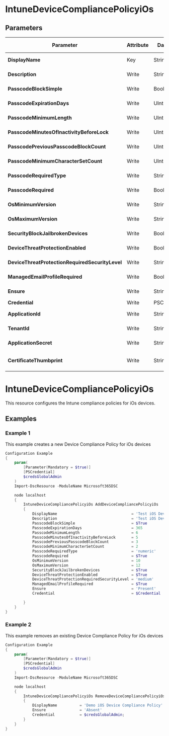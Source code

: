 ﻿# IntuneDeviceCompliancePolicyiOs

## Parameters

| Parameter | Attribute | DataType | Description | Allowed Values |
| --- | --- | --- | --- | --- |
| **DisplayName** | Key | String | Display name of the iOS device compliance policy. ||
| **Description** | Write | String | Description of the iOS device compliance policy. ||
| **PasscodeBlockSimple** | Write | Boolean | PasscodeBlockSimple of the iOS device compliance policy. ||
| **PasscodeExpirationDays** | Write | UInt64 | PasscodeExpirationDays of the iOS device compliance policy. ||
| **PasscodeMinimumLength** | Write | UInt64 | PasscodeMinimumLength of the iOS device compliance policy. ||
| **PasscodeMinutesOfInactivityBeforeLock** | Write | UInt64 | PasscodeMinutesOfInactivityBeforeLock of the iOS device compliance policy. ||
| **PasscodePreviousPasscodeBlockCount** | Write | UInt64 | PasscodePreviousPasscodeBlockCount of the iOS device compliance policy. ||
| **PasscodeMinimumCharacterSetCount** | Write | UInt64 | PasscodeMinimumCharacterSetCount of the iOS device compliance policy. ||
| **PasscodeRequiredType** | Write | String | PasscodeRequiredType of the iOS device compliance policy. ||
| **PasscodeRequired** | Write | Boolean | PasscodeRequired of the iOS device compliance policy. ||
| **OsMinimumVersion** | Write | String | OsMinimumVersion of the iOS device compliance policy. ||
| **OsMaximumVersion** | Write | String | OsMaximumVersion of the iOS device compliance policy. ||
| **SecurityBlockJailbrokenDevices** | Write | Boolean | SecurityBlockJailbrokenDevices of the iOS device compliance policy. ||
| **DeviceThreatProtectionEnabled** | Write | Boolean | DeviceThreatProtectionEnabled of the iOS device compliance policy. ||
| **DeviceThreatProtectionRequiredSecurityLevel** | Write | String | DeviceThreatProtectionRequiredSecurityLevel of the iOS device compliance policy. ||
| **ManagedEmailProfileRequired** | Write | Boolean | ManagedEmailProfileRequired of the iOS device compliance policy. ||
| **Ensure** | Write | String | Present ensures the policy exists, absent ensures it is removed. |Present, Absent|
| **Credential** | Write | PSCredential | Credentials of the Intune Admin ||
| **ApplicationId** | Write | String | Id of the Azure Active Directory application to authenticate with. ||
| **TenantId** | Write | String | Id of the Azure Active Directory tenant used for authentication. ||
| **ApplicationSecret** | Write | String | Secret of the Azure Active Directory tenant used for authentication. ||
| **CertificateThumbprint** | Write | String | Thumbprint of the Azure Active Directory application's authentication certificate to use for authentication. ||


# IntuneDeviceCompliancePolicyiOs

This resource configures the Intune compliance policies for iOs devices.

## Examples

### Example 1

This example creates a new Device Compliance Policy for iOs devices

```powershell
Configuration Example
{
    param(
        [Parameter(Mandatory = $true)]
        [PSCredential]
        $credsGlobalAdmin
    )
    Import-DscResource -ModuleName Microsoft365DSC

    node localhost
    {
        IntuneDeviceCompliancePolicyiOs AddDeviceCompliancePolicyiOs
        {
            DisplayName                                 = 'Test iOS Device Compliance Policy'
            Description                                 = 'Test iOS Device Compliance Policy Description'
            PasscodeBlockSimple                         = $True
            PasscodeExpirationDays                      = 365
            PasscodeMinimumLength                       = 6
            PasscodeMinutesOfInactivityBeforeLock       = 5
            PasscodePreviousPasscodeBlockCount          = 3
            PasscodeMinimumCharacterSetCount            = 2
            PasscodeRequiredType                        = 'numeric'
            PasscodeRequired                            = $True
            OsMinimumVersion                            = 10
            OsMaximumVersion                            = 12
            SecurityBlockJailbrokenDevices              = $True
            DeviceThreatProtectionEnabled               = $True
            DeviceThreatProtectionRequiredSecurityLevel = 'medium'
            ManagedEmailProfileRequired                 = $True
            Ensure                                      = 'Present'
            Credential                                  = $Credential

        }
    }
}
```

### Example 2

This example removes an existing Device Compliance Policy for iOs devices

```powershell
Configuration Example
{
    param(
        [Parameter(Mandatory = $true)]
        [PSCredential]
        $credsGlobalAdmin
    )
    Import-DscResource -ModuleName Microsoft365DSC

    node localhost
    {
        IntuneDeviceCompliancePolicyiOs RemoveDeviceCompliancePolicyiOs
        {
            DisplayName          = 'Demo iOS Device Compliance Policy'
            Ensure               = 'Absent'
            Credential           = $credsGlobalAdmin;
        }
    }
}
```

